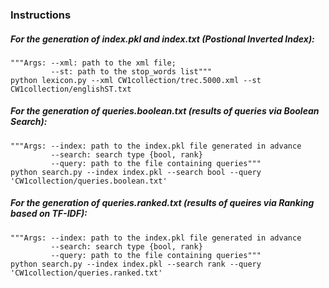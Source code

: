 ### Instructions

##### For the generation of index.pkl and index.txt (Postional Inverted Index):
```
"""Args: --xml: path to the xml file; 
         --st: path to the stop_words list"""
python lexicon.py --xml CW1collection/trec.5000.xml --st CW1collection/englishST.txt
```
##### For the generation of queries.boolean.txt (results of queries via Boolean Search):
```
"""Args: --index: path to the index.pkl file generated in advance
         --search: search type {bool, rank}
         --query: path to the file containing queries""" 
python search.py --index index.pkl --search bool --query 'CW1collection/queries.boolean.txt' 
```
##### For the generation of queries.ranked.txt (results of queires via Ranking based on TF-IDF):
```
"""Args: --index: path to the index.pkl file generated in advance
         --search: search type {bool, rank}
         --query: path to the file containing queries""" 
python search.py --index index.pkl --search rank --query 'CW1collection/queries.ranked.txt'
```
